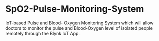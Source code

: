# SpO2-Pulse-Monitoring-System
IoT-based Pulse and Blood- Oxygen Monitoring System which will allow doctors to monitor the pulse and Blood-Oxygen level of isolated people remotely through the Blynk IoT App.
